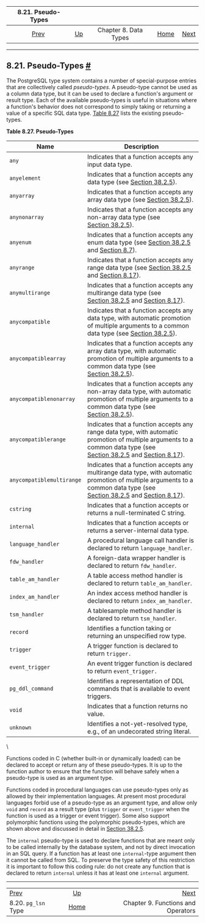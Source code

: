 <!--?xml version="1.0" encoding="UTF-8" standalone="no"?-->

|                 8.21. Pseudo-Types                |                                             |                       |                                                       |                                                              |
| :-----------------------------------------------: | :------------------------------------------ | :-------------------: | ----------------------------------------------------: | -----------------------------------------------------------: |
| [Prev](datatype-pg-lsn.html "8.20. pg_lsn Type")  | [Up](datatype.html "Chapter 8. Data Types") | Chapter 8. Data Types | [Home](index.html "PostgreSQL 17devel Documentation") |  [Next](functions.html "Chapter 9. Functions and Operators") |

***

## 8.21. Pseudo-Types [#](#DATATYPE-PSEUDO)



The PostgreSQL type system contains a number of special-purpose entries that are collectively called *pseudo-types*. A pseudo-type cannot be used as a column data type, but it can be used to declare a function's argument or result type. Each of the available pseudo-types is useful in situations where a function's behavior does not correspond to simply taking or returning a value of a specific SQL data type. [Table 8.27](datatype-pseudo.html#DATATYPE-PSEUDOTYPES-TABLE "Table 8.27. Pseudo-Types") lists the existing pseudo-types.

**Table 8.27. Pseudo-Types**

| Name                      | Description                                                                                                                                                                                                                                                                                    |
| ------------------------- | ---------------------------------------------------------------------------------------------------------------------------------------------------------------------------------------------------------------------------------------------------------------------------------------------- |
| `any`                     | Indicates that a function accepts any input data type.                                                                                                                                                                                                                                         |
| `anyelement`              | Indicates that a function accepts any data type (see [Section 38.2.5](extend-type-system.html#EXTEND-TYPES-POLYMORPHIC "38.2.5. Polymorphic Types")).                                                                                                                                          |
| `anyarray`                | Indicates that a function accepts any array data type (see [Section 38.2.5](extend-type-system.html#EXTEND-TYPES-POLYMORPHIC "38.2.5. Polymorphic Types")).                                                                                                                                    |
| `anynonarray`             | Indicates that a function accepts any non-array data type (see [Section 38.2.5](extend-type-system.html#EXTEND-TYPES-POLYMORPHIC "38.2.5. Polymorphic Types")).                                                                                                                                |
| `anyenum`                 | Indicates that a function accepts any enum data type (see [Section 38.2.5](extend-type-system.html#EXTEND-TYPES-POLYMORPHIC "38.2.5. Polymorphic Types") and [Section 8.7](datatype-enum.html "8.7. Enumerated Types")).                                                                       |
| `anyrange`                | Indicates that a function accepts any range data type (see [Section 38.2.5](extend-type-system.html#EXTEND-TYPES-POLYMORPHIC "38.2.5. Polymorphic Types") and [Section 8.17](rangetypes.html "8.17. Range Types")).                                                                            |
| `anymultirange`           | Indicates that a function accepts any multirange data type (see [Section 38.2.5](extend-type-system.html#EXTEND-TYPES-POLYMORPHIC "38.2.5. Polymorphic Types") and [Section 8.17](rangetypes.html "8.17. Range Types")).                                                                       |
| `anycompatible`           | Indicates that a function accepts any data type, with automatic promotion of multiple arguments to a common data type (see [Section 38.2.5](extend-type-system.html#EXTEND-TYPES-POLYMORPHIC "38.2.5. Polymorphic Types")).                                                                    |
| `anycompatiblearray`      | Indicates that a function accepts any array data type, with automatic promotion of multiple arguments to a common data type (see [Section 38.2.5](extend-type-system.html#EXTEND-TYPES-POLYMORPHIC "38.2.5. Polymorphic Types")).                                                              |
| `anycompatiblenonarray`   | Indicates that a function accepts any non-array data type, with automatic promotion of multiple arguments to a common data type (see [Section 38.2.5](extend-type-system.html#EXTEND-TYPES-POLYMORPHIC "38.2.5. Polymorphic Types")).                                                          |
| `anycompatiblerange`      | Indicates that a function accepts any range data type, with automatic promotion of multiple arguments to a common data type (see [Section 38.2.5](extend-type-system.html#EXTEND-TYPES-POLYMORPHIC "38.2.5. Polymorphic Types") and [Section 8.17](rangetypes.html "8.17. Range Types")).      |
| `anycompatiblemultirange` | Indicates that a function accepts any multirange data type, with automatic promotion of multiple arguments to a common data type (see [Section 38.2.5](extend-type-system.html#EXTEND-TYPES-POLYMORPHIC "38.2.5. Polymorphic Types") and [Section 8.17](rangetypes.html "8.17. Range Types")). |
| `cstring`                 | Indicates that a function accepts or returns a null-terminated C string.                                                                                                                                                                                                                       |
| `internal`                | Indicates that a function accepts or returns a server-internal data type.                                                                                                                                                                                                                      |
| `language_handler`        | A procedural language call handler is declared to return `language_handler`.                                                                                                                                                                                                                   |
| `fdw_handler`             | A foreign-data wrapper handler is declared to return `fdw_handler`.                                                                                                                                                                                                                            |
| `table_am_handler`        | A table access method handler is declared to return `table_am_handler`.                                                                                                                                                                                                                        |
| `index_am_handler`        | An index access method handler is declared to return `index_am_handler`.                                                                                                                                                                                                                       |
| `tsm_handler`             | A tablesample method handler is declared to return `tsm_handler`.                                                                                                                                                                                                                              |
| `record`                  | Identifies a function taking or returning an unspecified row type.                                                                                                                                                                                                                             |
| `trigger`                 | A trigger function is declared to return `trigger.`                                                                                                                                                                                                                                            |
| `event_trigger`           | An event trigger function is declared to return `event_trigger.`                                                                                                                                                                                                                               |
| `pg_ddl_command`          | Identifies a representation of DDL commands that is available to event triggers.                                                                                                                                                                                                               |
| `void`                    | Indicates that a function returns no value.                                                                                                                                                                                                                                                    |
| `unknown`                 | Identifies a not-yet-resolved type, e.g., of an undecorated string literal.                                                                                                                                                                                                                    |

\


Functions coded in C (whether built-in or dynamically loaded) can be declared to accept or return any of these pseudo-types. It is up to the function author to ensure that the function will behave safely when a pseudo-type is used as an argument type.

Functions coded in procedural languages can use pseudo-types only as allowed by their implementation languages. At present most procedural languages forbid use of a pseudo-type as an argument type, and allow only `void` and `record` as a result type (plus `trigger` or `event_trigger` when the function is used as a trigger or event trigger). Some also support polymorphic functions using the polymorphic pseudo-types, which are shown above and discussed in detail in [Section 38.2.5](extend-type-system.html#EXTEND-TYPES-POLYMORPHIC "38.2.5. Polymorphic Types").

The `internal` pseudo-type is used to declare functions that are meant only to be called internally by the database system, and not by direct invocation in an SQL query. If a function has at least one `internal`-type argument then it cannot be called from SQL. To preserve the type safety of this restriction it is important to follow this coding rule: do not create any function that is declared to return `internal` unless it has at least one `internal` argument.

***

|                                                   |                                                       |                                                              |
| :------------------------------------------------ | :---------------------------------------------------: | -----------------------------------------------------------: |
| [Prev](datatype-pg-lsn.html "8.20. pg_lsn Type")  |      [Up](datatype.html "Chapter 8. Data Types")      |  [Next](functions.html "Chapter 9. Functions and Operators") |
| 8.20. `pg_lsn` Type                               | [Home](index.html "PostgreSQL 17devel Documentation") |                           Chapter 9. Functions and Operators |
